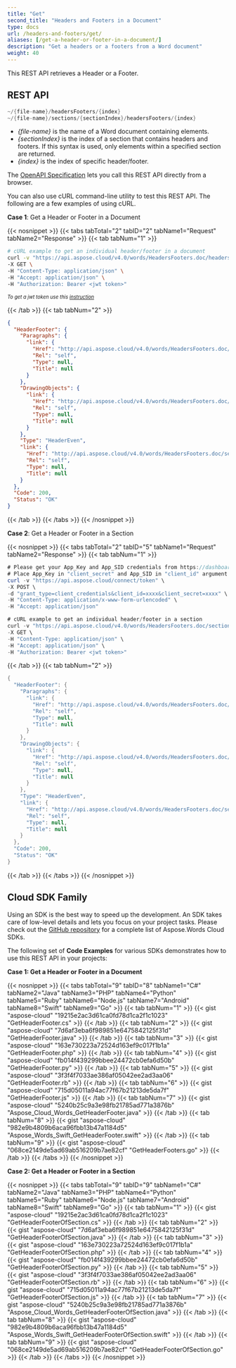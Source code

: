 ```yaml
---
title: "Get"
second_title: "Headers and Footers in a Document"
type: docs
url: /headers-and-footers/get/
aliases: [/get-a-header-or-footer-in-a-document/]
description: "Get a headers or a footers from a Word document"
weight: 40
---
```


This REST API retrieves a Header or a Footer.

## REST API

```JAVA
~/{file-name}/headersFooters/{index}
~/{file-name}/sections/{sectionIndex}/headersFooters/{index}
```

- *{file-name}* is the name of a Word document containing elements.
- *{sectionIndex}* is the index of a section that contains headers and footers. If this syntax is used, only elements within a specified section are returned.
- *{index}* is the index of specific header/footer.

The [OpenAPI Specification](https://apireference.aspose.cloud/words/#/HeadersFooters/GetHeaderFooter) lets you call this REST API directly from a browser. 

You can also use cURL command-line utility to test this REST API. The following are a few examples of using cURL.

**Case 1**: Get a Header or Footer in a Document

{{< nosnippet >}}
{{< tabs tabTotal="2" tabID="2" tabName1="Request" tabName2="Response" >}}
{{< tab tabNum="1" >}}

```bash
# cURL example to get an individual header/footer in a document
curl -v "https://api.aspose.cloud/v4.0/words/HeadersFooters.doc/headersfooters/0" \
-X GET \
-H "Content-Type: application/json" \
-H "Accept: application/json" \
-H "Authorization: Bearer <jwt token>"
```
<p style="margin:0;font-size:80%;font-style:italic">To get a jwt token use this <a href="/words/getting-started/available-sdks/#curl">instruction</a></p>

{{< /tab >}}
{{< tab tabNum="2" >}}

```json
{
  "HeaderFooter": {
    "Paragraphs": {
      "link": {
        "Href": "http://api.aspose.cloud/v4.0/words/HeadersFooters.doc/sections/0/headersfooters/0/paragraphs",
        "Rel": "self",
        "Type": null,
        "Title": null
      }
    },
    "DrawingObjects": {
      "link": {
        "Href": "http://api.aspose.cloud/v4.0/words/HeadersFooters.doc/sections/0/headersfooters/0/drawingObjects",
        "Rel": "self",
        "Type": null,
        "Title": null
      }
    },
    "Type": "HeaderEven",
    "link": {
      "Href": "http://api.aspose.cloud/v4.0/words/HeadersFooters.doc/sections/0/headersfooters/0",
      "Rel": "self",
      "Type": null,
      "Title": null
    }
  },
  "Code": 200,
  "Status": "OK"
}
```

{{< /tab >}}
{{< /tabs >}}
{{< /nosnippet >}}

**Case 2**: Get a Header or Footer in a Section

{{< nosnippet >}}
{{< tabs tabTotal="2" tabID="5" tabName1="Request" tabName2="Response" >}}
{{< tab tabNum="1" >}}

```JAVA
# Please get your App_Key and App_SID credentials from https://dashboard.aspose.cloud/#/apps.
# Place App_Key in "client_secret" and App_SID in "client_id" argument.
curl -v "https://api.aspose.cloud/connect/token" \
-X POST \
-d "grant_type=client_credentials&client_id=xxxx&client_secret=xxxx" \
-H "Content-Type: application/x-www-form-urlencoded" \
-H "Accept: application/json"

# cURL example to get an individual header/footer in a section
curl -v "https://api.aspose.cloud/v4.0/words/HeadersFooters.doc/sections/0/headersfooters/0" \
-X GET \
-H "Content-Type: application/json" \
-H "Accept: application/json" \
-H "Authorization: Bearer <jwt token>"
```

{{< /tab >}}
{{< tab tabNum="2" >}}

```JAVA
{
  "HeaderFooter": {
    "Paragraphs": {
      "link": {
        "Href": "http://api.aspose.cloud/v4.0/words/HeadersFooters.doc/sections/0/headersfooters/0/paragraphs",
        "Rel": "self",
        "Type": null,
        "Title": null
      }
    },
    "DrawingObjects": {
      "link": {
        "Href": "http://api.aspose.cloud/v4.0/words/HeadersFooters.doc/sections/0/headersfooters/0/drawingObjects",
        "Rel": "self",
        "Type": null,
        "Title": null
      }
    },
    "Type": "HeaderEven",
    "link": {
      "Href": "http://api.aspose.cloud/v4.0/words/HeadersFooters.doc/sections/0/headersfooters/0",
      "Rel": "self",
      "Type": null,
      "Title": null
    }
  },
  "Code": 200,
  "Status": "OK"
}
```

{{< /tab >}}
{{< /tabs >}}
{{< /nosnippet >}}

## Cloud SDK Family

Using an SDK is the best way to speed up the development. An SDK takes care of low-level details and lets you focus on your project tasks. Please check out the [GitHub repository](https://github.com/aspose-words-cloud) for a complete list of Aspose.Words Cloud SDKs.

The following set of **Code Examples** for various SDKs demonstrates how to use this REST API in your projects:

**Case 1: Get a Header or Footer in a Document**

{{< nosnippet >}}
{{< tabs tabTotal="9" tabID="8" tabName1="C#" tabName2="Java" tabName3="PHP" tabName4="Python" tabName5="Ruby" tabName6="Node.js" tabName7="Android" tabName8="Swift" tabName9="Go" >}}
{{< tab tabNum="1" >}}
{{< gist "aspose-cloud" "19215e2ac3d61ca0fd78d1ca2f1c1023" "GetHeaderFooter.cs" >}}
{{< /tab >}}
{{< tab tabNum="2" >}}
{{< gist "aspose-cloud" "7d6af3eba6f989851e6475842125f31d" "GetHeaderFooter.java" >}}
{{< /tab >}}
{{< tab tabNum="3" >}}
{{< gist "aspose-cloud" "163e730223a72524d163ef9c017f1b1a" "GetHeaderFooter.php" >}}
{{< /tab >}}
{{< tab tabNum="4" >}}
{{< gist "aspose-cloud" "fb014f439299bbee24472cb0efa6d50b" "GetHeaderFooter.py" >}}
{{< /tab >}}
{{< tab tabNum="5" >}}
{{< gist "aspose-cloud" "3f3f4f7033ae386af05042ee2ad3aa06" "GetHeaderFooter.rb" >}}
{{< /tab >}}
{{< tab tabNum="6" >}}
{{< gist "aspose-cloud" "715d05011a94ac77f67b21213de5da7f" "GetHeaderFooter.js" >}}
{{< /tab >}}
{{< tab tabNum="7" >}}
{{< gist "aspose-cloud" "5240b25c9a3e98fb21785ad771a3876b" "Aspose_Cloud_Words_GetHeaderFooter.java" >}}
{{< /tab >}}
{{< tab tabNum="8" >}}
{{< gist "aspose-cloud" "982e9b4809b6aca96fbb13b47a1184d5" "Aspose_Words_Swift_GetHeaderFooter.swift" >}}
{{< /tab >}}
{{< tab tabNum="9" >}}
{{< gist "aspose-cloud" "068ce2149de5ad69ab516209b7ae82cf" "GetHeaderFooters.go" >}}
{{< /tab >}}
{{< /tabs >}}
{{< /nosnippet >}}

**Case 2: Get a Header or Footer in a Section**

{{< nosnippet >}}
{{< tabs tabTotal="9" tabID="9" tabName1="C#" tabName2="Java" tabName3="PHP" tabName4="Python" tabName5="Ruby" tabName6="Node.js" tabName7="Android" tabName8="Swift" tabName9="Go" >}}
{{< tab tabNum="1" >}}
{{< gist "aspose-cloud" "19215e2ac3d61ca0fd78d1ca2f1c1023" "GetHeaderFooterOfSection.cs" >}}
{{< /tab >}}
{{< tab tabNum="2" >}}
{{< gist "aspose-cloud" "7d6af3eba6f989851e6475842125f31d" "GetHeaderFooterOfSection.java" >}}
{{< /tab >}}
{{< tab tabNum="3" >}}
{{< gist "aspose-cloud" "163e730223a72524d163ef9c017f1b1a" "GetHeaderFooterOfSection.php" >}}
{{< /tab >}}
{{< tab tabNum="4" >}}
{{< gist "aspose-cloud" "fb014f439299bbee24472cb0efa6d50b" "GetHeaderFooterOfSection.py" >}}
{{< /tab >}}
{{< tab tabNum="5" >}}
{{< gist "aspose-cloud" "3f3f4f7033ae386af05042ee2ad3aa06" "GetHeaderFooterOfSection.rb" >}}
{{< /tab >}}
{{< tab tabNum="6" >}}
{{< gist "aspose-cloud" "715d05011a94ac77f67b21213de5da7f" "GetHeaderFooterOfSection.js" >}}
{{< /tab >}}
{{< tab tabNum="7" >}}
{{< gist "aspose-cloud" "5240b25c9a3e98fb21785ad771a3876b" "Aspose_Cloud_Words_GetHeaderFooterOfSection.java" >}}
{{< /tab >}}
{{< tab tabNum="8" >}}
{{< gist "aspose-cloud" "982e9b4809b6aca96fbb13b47a1184d5" "Aspose_Words_Swift_GetHeaderFooterOfSection.swift" >}}
{{< /tab >}}
{{< tab tabNum="9" >}}
{{< gist "aspose-cloud" "068ce2149de5ad69ab516209b7ae82cf" "GetHeaderFooterOfSection.go" >}}
{{< /tab >}}
{{< /tabs >}}
{{< /nosnippet >}}
